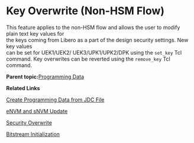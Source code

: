 # Key Overwrite \(Non-HSM Flow\)

This feature applies to the non-HSM flow and allows the user to modify plain text key values for<br /> the keys coming from Libero as a part of the design security settings. New key values<br /> can be set for UEK1/UEK2/ UEK3/UPK1/UPK2/DPK using the `set_key` Tcl<br /> command. Key overwrites can be reverted using the `remove_key` Tcl<br /> command.

**Parent topic:**[Programming Data](GUID-F98BC431-42AB-4FCC-9C8C-004277BF6E90.md)

**Related Links**  


[Create Programming Data from JDC File](GUID-852738E6-4892-4117-AC31-929F16423144.md)

[eNVM and sNVM Update](GUID-8FD59B61-D4B8-44D0-B875-C513C3C59040.md)

[Security Overwrite](GUID-2B5A7D4B-567C-41A1-AB23-3D965548F07F.md)

[Bitstream Initialization](GUID-AC75F06B-DF1E-4A82-B3BF-C36BE474B68A.md#)

